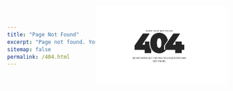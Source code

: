 ```yaml
---
title: "Page Not Found"
excerpt: "Page not found. Your pixels are in another canvas."
sitemap: false
permalink: /404.html
---
```

<style>
    body{
        margin: 0;
        display: flex;
        justify-content: center;
        align-items: center;
    }
    img{
        width: 60%;
        height: 80%
    }
</style>
<body>
    <img src="/assets/images/404.jpg"/>
</body>
<!-- ![]("/assets/images/404.jpg") -->